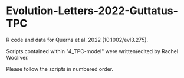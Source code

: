 # Evolution-Letters-2022-Guttatus-TPC

R code and data for Querns et al. 2022 (10.1002/evl3.275).

Scripts contained within "4_TPC-model" were written/edited by Rachel Wooliver.

Please follow the scripts in numbered order.
